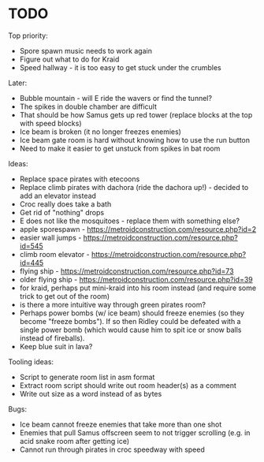 TODO
====

Top priority:
* Spore spawn music needs to work again
* Figure out what to do for Kraid
* Speed hallway - it is too easy to get stuck under the crumbles

Later:
* Bubble mountain - will E ride the wavers or find the tunnel?
* The spikes in double chamber are difficult
* That should be how Samus gets up red tower (replace blocks at the top
    with speed blocks)
* Ice beam is broken (it no longer freezes enemies)
* Ice beam gate room is hard without knowing how to use the run button
* Need to make it easier to get unstuck from spikes in bat room

Ideas:
* Replace space pirates with etecoons
* Replace climb pirates with dachora (ride the dachora up!) - decided to
    add an elevator instead
* Croc really does take a bath
* Get rid of "nothing" drops
* E does not like the mosquitoes - replace them with something else?
* apple sporespawn - https://metroidconstruction.com/resource.php?id=2
* easier wall jumps - https://metroidconstruction.com/resource.php?id=545
* climb room elevator - https://metroidconstruction.com/resource.php?id=445
* flying ship - https://metroidconstruction.com/resource.php?id=73
* older flying ship - https://metroidconstruction.com/resource.php?id=39
* for kraid, perhaps put mini-kraid into his room instead (and require
  some trick to get out of the room)
* is there a more intuitive way through green pirates room?
* Perhaps power bombs (w/ ice beam) should freeze enemies (so they
  become "freeze bombs").  If so then Ridley could be defeated with a
  single power bomb (which would cause him to spit ice or snow balls
  instead of fireballs).
* Keep blue suit in lava?

Tooling ideas:
* Script to generate room list in asm format
* Extract room script should write out room header(s) as a comment
* Write out size as a word instead of as bytes

Bugs:
* Ice beam cannot freeze enemies that take more than one shot
* Enemies that pull Samus offscreen seem to not trigger scrolling (e.g.
    in acid snake room after getting ice)
* Cannot run through pirates in croc speedway with speed

